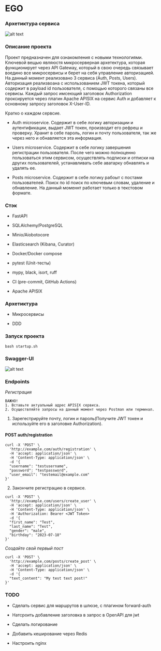<h1>EGO</h1>

<h3>Архетиктура сервиса</h3>

![alt text](https://sun9-71.userapi.com/impg/BAO9NoMLWJkVN-cieiTrhuOIXQzp6LtvCC372g/tvNiEiPjCPs.jpg?size=1111x899&quality=96&sign=6ce5d0d87be548442dc9e87babb773ea&type=album)

<h3>Описание проекта</h3>

Проект предназначен для ознакомления с новыми технологиями. Ключевой вещью являюстя микросерверная архетектура, которая функционирует через API Gateway, который в свою очередь связывает воедино все микросервисы и берет на себя управление авторизацией. На данный момент реализовано 3 сервиса (Auth, Posts, Users). Авторизация реализвоана с использованием JWT токена, который содержит в payload id пользователя, с помощью которого связаны все сервисы. Каждый запрос имсеющий заголовок Authorization проксируется через плагин Apache APISIX на сервис Auth и добавляет к основному запросу заголовок X-User-ID.

Кратко о каждом сервсие.

- Auth microservice. Содержит в себе логику авторизации и аутентификации, выдает JWT токен, производит его рефреш и проверку. Хранит в себе пароль, логин и почту пользователя, так же через него и обнавляется эта информация.

- Users microservice. Содержит в себе логику завершения регистрации пользователя. После чего можно полноценно пользоваться этим сервисом, осуществлять подписки и отписки на других пользователей, устанавливать себе аватарку обнавлять и удалять ее.

- Posts microservice. Содержит в себе логику рабоыт с постами пользователей. Поиск по id поиск по ключевым словам, удаление и обнавление. На данный моменнт работает только в текстовом формате.

<h3>Стэк</h3>

- FastAPI

- SQLAlchemy/PostgreSQL

- Minio/Aiobotocore

- Elasticsearch (Kibana, Curator)

- Docker/Docker compose

- pytest (Unit-тесты)

- mypy, black, isort, ruff

- CI (pre-commit, GitHub Actions)

- Apache APISIX

<h3>Архетиктура</h3>

- Микросервисы

- DDD

<h3>Запуск проекта</h3>

```
bash startup.sh
```

<h3>Swagger-UI</h3>

![alt text](https://sun9-79.userapi.com/impg/X_1zgW6V1j1SVRvsDahf2foHvxLbL8DFDeya-Q/ZfK7z4AdV24.jpg?size=1280x636&quality=96&sign=1ce2cd48110e66267e3c78831674f62f&type=album)

<h3>Endpoints</h3>

*Регистрация*

```
ВАЖНО!
1. Вставьте актуальный адрес APISIX сервиса.
2. Осуществляйте запросы на данный момент через Postman или терминал.
```

1. Зарегестрируйте почту, логин и пароль(Получите JWT токен и используйте его в заголовке Authorization).
<h4>POST auth/registration</h4>

```
curl -X 'POST' \
  'http://example.com/auth/registration' \
  -H 'accept: application/json' \
  -H 'Content-Type: application/json' \
  -d '{
  "username": "testusername",
  "password": "testpassword",
  "user_email": "testemail@example.com"
}'
```

2. Закончите регистрацию в сервисе.

```
curl -X 'POST' \
  'http://example.com/users/create_user' \
  -H 'accept: application/json' \
  -H 'Content-Type: application/json' \
  -H 'Authorization: Bearer <JWT Token>
  -d '{
  "first_name": "Test",
  "last_name": "Test",
  "gender": "male",
  "birthday": "2023-07-18"
}'
```

*Создайте свой первый пост*

```
curl -X 'POST' \
  'http://example.com/posts/create_post' \
  -H 'accept: application/json' \
  -H 'Content-Type: application/json' \
  -d '{
  "text_content": "My test text post!"
}'
```

<h3>TODO</h3>

- Сделать сервис для маршрутов в шлюзе, с плагином forward-auth

- Натсроить добавление заголовка в запрос в OpenAPI для jwt

- Сделать логирование

- Добавить кеширование через Redis

- Настроить nginx
